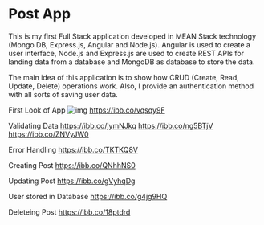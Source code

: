 # Post App 

This is my first Full Stack application developed in MEAN Stack technology (Mongo DB, Express.јs, Angular and Node.јs).
Angular is used to create a user interface,
Node.js and Express.js are used to create REST APIs for landing data from a database
and MongoDB as database to store the data.

The main idea of this application is to show how CRUD (Create, Read, Update, Delete) operations work. Also, I provide an authentication method with all sorts of saving user data.




First Look of App
![img](https://ibb.co/vqsqy9F.png)
https://ibb.co/vqsqy9F

Validating Data
https://ibb.co/jymNJkq
https://ibb.co/ng5BTjV
https://ibb.co/ZNVyJW0

Error Handling
https://ibb.co/TKTKQ8V

Creating Post
https://ibb.co/QNhhNS0

Updating Post
https://ibb.co/gVyhqDg

User stored in Database
https://ibb.co/g4jg9HQ

Deleteing Post
https://ibb.co/18ptdrd

